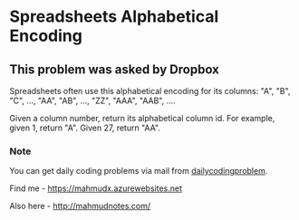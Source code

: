 # Spreadsheets Alphabetical Encoding

## This problem was asked by Dropbox

Spreadsheets often use this alphabetical encoding for its columns: "A", "B", "C", ..., "AA", "AB", ..., "ZZ", "AAA", "AAB", ....

Given a column number, return its alphabetical column id. For example, given 1, return "A". Given 27, return "AA".

### Note

You can get daily coding problems via mail from [dailycodingproblem].

[dailycodingproblem]:https://www.dailycodingproblem.com/

Find me - <https://mahmudx.azurewebsites.net>

Also here - <http://mahmudnotes.com/>
